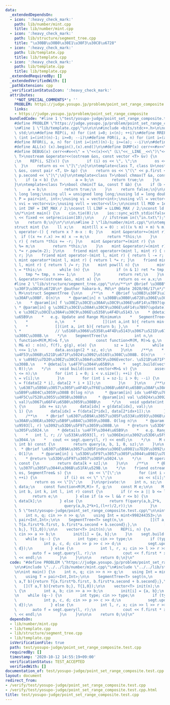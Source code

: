 ```yaml
---
data:
  _extendedDependsOn:
  - icon: ':heavy_check_mark:'
    path: lib/number/mint.cpp
    title: lib/number/mint.cpp
  - icon: ':heavy_check_mark:'
    path: lib/structure/segment_tree.cpp
    title: "\u30BB\u30B0\u30E1\u30F3\u30C8\u6728"
  - icon: ':heavy_check_mark:'
    path: lib/template.cpp
    title: lib/template.cpp
  - icon: ':heavy_check_mark:'
    path: lib/template.cpp
    title: lib/template.cpp
  _extendedRequiredBy: []
  _extendedVerifiedWith: []
  _pathExtension: cpp
  _verificationStatusIcon: ':heavy_check_mark:'
  attributes:
    '*NOT_SPECIAL_COMMENTS*': ''
    PROBLEM: https://judge.yosupo.jp/problem/point_set_range_composite
    links:
    - https://judge.yosupo.jp/problem/point_set_range_composite
  bundledCode: "#line 1 \"test/yosupo-judge/point_set_range_composite.test.cpp\"\n\
    #define PROBLEM \"https://judge.yosupo.jp/problem/point_set_range_composite\"\n\
    \n#line 1 \"lib/template.cpp\"\n\n\n\n#include <bits/stdc++.h>\n\nusing namespace\
    \ std;\n\n#define REP(i, n) for (int i=0; i<(n); ++i)\n#define RREP(i, n) for\
    \ (int i=(int)(n)-1; i>=0; --i)\n#define FOR(i, a, n) for (int i=(a); i<(n); ++i)\n\
    #define RFOR(i, a, n) for (int i=(int)(n)-1; i>=(a); --i)\n\n#define SZ(x) ((int)(x).size())\n\
    #define ALL(x) (x).begin(),(x).end()\n\n#define DUMP(x) cerr<<#x<<\" = \"<<(x)<<endl\n\
    #define DEBUG(x) cerr<<#x<<\" = \"<<(x)<<\" (L\"<<__LINE__<<\")\"<<endl;\n\ntemplate<class\
    \ T>\nostream &operator<<(ostream &os, const vector <T> &v) {\n    os << \"[\"\
    ;\n    REP(i, SZ(v)) {\n        if (i) os << \", \";\n        os << v[i];\n  \
    \  }\n    return os << \"]\";\n}\n\ntemplate<class T, class U>\nostream &operator<<(ostream\
    \ &os, const pair <T, U> &p) {\n    return os << \"(\" << p.first << \" \" <<\
    \ p.second << \")\";\n}\n\ntemplate<class T>\nbool chmax(T &a, const T &b) {\n\
    \    if (a < b) {\n        a = b;\n        return true;\n    }\n    return false;\n\
    }\n\ntemplate<class T>\nbool chmin(T &a, const T &b) {\n    if (b < a) {\n   \
    \     a = b;\n        return true;\n    }\n    return false;\n}\n\nusing ll =\
    \ long long;\nusing ull = unsigned long long;\nusing ld = long double;\nusing\
    \ P = pair<int, int>;\nusing vi = vector<int>;\nusing vll = vector<ll>;\nusing\
    \ vvi = vector<vi>;\nusing vvll = vector<vll>;\n\nconst ll MOD = 1e9 + 7;\nconst\
    \ int INF = INT_MAX / 2;\nconst ll LINF = LLONG_MAX / 2;\nconst ld eps = 1e-9;\n\
    \n/*\nint main() {\n    cin.tie(0);\n    ios::sync_with_stdio(false);\n    cout\
    \ << fixed << setprecision(10);\n\n    // ifstream in(\"in.txt\");\n    // cin.rdbuf(in.rdbuf());\n\
    \n    return 0;\n}\n*/\n\n\n#line 2 \"lib/number/mint.cpp\"\n\ntemplate<ll m>\n\
    struct mint {\n    ll x;\n    mint(ll x = 0) : x(((x % m) + m) % m) {}\n    mint\
    \ operator-() { return x ? m-x : 0; }\n    mint &operator+=(mint r) {\n      \
    \  if ((x += r.x) >= m) x -= m;\n        return *this;\n    }\n    mint &operator-=(mint\
    \ r) { return *this += -r; }\n    mint &operator*=(mint r) {\n        (x *= r.x)\
    \ %= m;\n        return *this;\n    }\n    mint &operator/=(mint r) { return *this\
    \ *= r.pow(m-2); }\n\n    friend mint operator+(mint l, mint r) { return l +=\
    \ r; }\n    friend mint operator-(mint l, mint r) { return l -= r; }\n    friend\
    \ mint operator*(mint l, mint r) { return l *= r; }\n    friend mint operator/(mint\
    \ l, mint r) { return l /= r; }\n    mint pow(ll n) {\n        mint ret = 1, tmp\
    \ = *this;\n        while (n) {\n            if (n & 1) ret *= tmp;\n        \
    \    tmp *= tmp, n >>= 1;\n        }\n        return ret;\n    }\n    friend ostream\
    \ &operator<<(ostream &os, mint a) {\n        return os << a.x;\n    }\n};\n\n\
    #line 2 \"lib/structure/segment_tree.cpp\"\n\n/**\n* @brief \u30BB\u30B0\u30E1\
    \u30F3\u30C8\u6728\n* @author habara-k, Md\n* @date 2020/06/17\n*/\n\ntemplate<typename\
    \ M>\nstruct SegmentTree {\n\n    /**\n    * @brief \u30B3\u30F3\u30B9\u30C8\u30E9\
    \u30AF\u30BF. O(n)\n    * @param[in] n \u30BB\u30B0\u6728\u306E\u30B5\u30A4\u30BA\
    .\n    * @param[in] f \u30E2\u30CE\u30A4\u30C9\u306E\u6F14\u7B97(query).\n   \
    \ * @param[in] g \u30E2\u30CE\u30A4\u30C9\u306E\u6F14\u7B97(update).\n    * @param[in]\
    \ e \u30E2\u30CE\u30A4\u30C9\u306E\u5358\u4F4D\u5143.\n    * @details \u4F7F\u3044\
    \u65B9\n    *   e.g. Update and Range Minimum\n    *   SegmentTree<int> segt(\n\
    \    *            n,\n    *            [](int a,int b){ return min(a+b); },\n\
    \    *            [](int a, int b){ return b; },\n    *            INF);\n   \
    \ *               // \u5168\u3066\u5358\u4F4D\u5143\u3067\u521D\u671F\u5316\u3055\
    \u308C\u308B.\n    */\n    SegmentTree(\n            int n,\n            const\
    \ function<M(M,M)>& f,\n            const function<M(M, M)>& g,\n            const\
    \ M& e) : n(n), f(f), g(g), e(e) {\n        sz = 1;\n        while (sz < n) sz\
    \ <<= 1;\n        data.assign(2 * sz, e);\n    }\n\n    /**\n    * @brief \u5168\
    \u4F53\u306B\u521D\u671F\u5024\u3092\u5165\u308C\u308B. O(n)\n    * @param[in]\
    \ v \u8981\u7D20\u30E2\u30CE\u30A4\u30C9\u306Evector. \u521D\u671F\u5316\u3059\
    \u308B.\n    * @details \u4F7F\u3044\u65B9\n    *   segt.build(vector<int>(n,\
    \ 0));\n    */\n    void build(const vector<M>& v) {\n        assert(v.size()\
    \ <= n);\n        for (int i = 0; i < v.size(); ++i) {\n            data[i + sz]\
    \ = v[i];\n        }\n        for (int i = sz-1; i > 0; --i) {\n            data[i]\
    \ = f(data[2 * i], data[2 * i + 1]);\n        }\n    }\n\n    /**\n     * @brief\
    \ \u6307\u5B9A\u3057\u305F\u4F4D\u7F6E\u306B\u66F4\u65B0\u30AF\u30A8\u30EA\u3092\
    \u5B9F\u884C\u3059\u308B O(log n)\n     * @param[in] idx \u4F4D\u7F6Eidx\u306B\
    \u4F5C\u7528\u3055\u305B\u308B\n     * @param[in] val \u5024x\u3092g(data[idx+sz],\
    \ val)\u3067\u66F4\u65B0\u3059\u308B\n     */\n    void update(int idx, M val)\
    \ {\n      idx += sz;\n      data[idx] = g(data[idx], val);\n      while(idx >>=\
    \ 1) {\n        data[idx] = f(data[2*idx], data[2*idx+1]);\n      }\n    }\n\n\
    \    /**\n    * @brief \u6307\u5B9A\u3057\u305F\u533A\u9593\u306B\u53D6\u5F97\u30AF\
    \u30A8\u30EA\u3092\u5B9F\u884C\u3059\u308B. O(log n)\n    * @param[in] l, r \u533A\
    \u9593[l, r) \u3092\u53D6\u5F97\u3059\u308B.\n    * @return \u53D6\u5F97\u3057\
    \u305F\u5024.\n    * @details \u4F7F\u3044\u65B9\n    *   e.g. Range Minimum\n\
    \    *   int l, r; // \u533A\u9593[l, r) \u306Emin\u3092\u53D6\u5F97\u3057\u305F\
    \u3044.\n    *   cout << segt.query(l, r) << endl;\n    */\n    M query(int a,\
    \ int b) const {\n        return query(a, b, 1, 0, sz);\n    }\n\n    /**\n  \
    \  * @brief \u6307\u5B9A\u3057\u305Findex\u306E\u8981\u7D20\u3092\u53D6\u5F97\
    . O(1)\n    * @param[in] i \u53D6\u5F97\u3057\u305F\u3044\u8981\u7D20\u306Eindex\n\
    \    * @return \u53D6\u5F97\u3057\u305F\u5024.\n    */\n    M operator[](int k)\
    \ const {\n        return data[k + sz];\n    }\n\n    /**\n    * @brief vector\
    \ \u307F\u305F\u3044\u306B\u51FA\u529B.\n    */\n    friend ostream& operator<<(ostream&\
    \ os, SegmentTree& s) {\n        os << \"[\";\n        for (int i = 0; i < s.n;\
    \ ++i) {\n            if (i) os << \" \";\n            os << s[i];\n        }\n\
    \        return os << \"]\";\n    }\n\nprivate:\n    int n, sz;\n    vector<M>\
    \ data;\n    const function<M(M,M)> f, g;\n    const M e;\n\n    M query(int a,\
    \ int b, int k, int l, int r) const {\n        if (r <= a || b <= l) {\n     \
    \       return e;\n        } else if (a <= l && r <= b) {\n            return\
    \ data[k];\n        } else {\n            return f(query(a,b,2*k,  l,(l+r)/2),\n\
    \                     query(a,b,2*k+1,(l+r)/2,r));\n        }\n    }\n};\n#line\
    \ 5 \"test/yosupo-judge/point_set_range_composite.test.cpp\"\n\nint main() {\n\
    \    int n, q; cin >> n >> q;\n    using Int = mint<998244353>;\n    using T =\
    \ pair<Int,Int>;\n\n    SegmentTree<T> segt(n,\n            [](T a,T b){return\
    \ T{a.first*b.first, b.first*a.second + b.second};},\n            [](T a,T b){return\
    \ b;}, T{1,0});\n\n    vector<T> init(n);\n    REP(i, n) {\n        int a, b;\
    \ cin >> a >> b;\n        init[i] = {a, b};\n    }\n    segt.build(init);\n\n\
    \    while (q--) {\n        int type; cin >> type;\n        if (type == 0) {\n\
    \            int p, c, d; cin >> p >> c >> d;\n            segt.update(p, T{c,\
    \ d});\n        } else {\n            int l, r, x; cin >> l >> r >> x;\n     \
    \       auto f = segt.query(l, r);\n            cout << f.first * x + f.second\
    \ << endl;\n        }\n    }\n\n\n    return 0;\n}\n"
  code: "#define PROBLEM \"https://judge.yosupo.jp/problem/point_set_range_composite\"\
    \n\n#include \"../../lib/number/mint.cpp\"\n#include \"../../lib/structure/segment_tree.cpp\"\
    \n\nint main() {\n    int n, q; cin >> n >> q;\n    using Int = mint<998244353>;\n\
    \    using T = pair<Int,Int>;\n\n    SegmentTree<T> segt(n,\n            [](T\
    \ a,T b){return T{a.first*b.first, b.first*a.second + b.second};},\n         \
    \   [](T a,T b){return b;}, T{1,0});\n\n    vector<T> init(n);\n    REP(i, n)\
    \ {\n        int a, b; cin >> a >> b;\n        init[i] = {a, b};\n    }\n    segt.build(init);\n\
    \n    while (q--) {\n        int type; cin >> type;\n        if (type == 0) {\n\
    \            int p, c, d; cin >> p >> c >> d;\n            segt.update(p, T{c,\
    \ d});\n        } else {\n            int l, r, x; cin >> l >> r >> x;\n     \
    \       auto f = segt.query(l, r);\n            cout << f.first * x + f.second\
    \ << endl;\n        }\n    }\n\n\n    return 0;\n}\n"
  dependsOn:
  - lib/number/mint.cpp
  - lib/template.cpp
  - lib/structure/segment_tree.cpp
  - lib/template.cpp
  isVerificationFile: true
  path: test/yosupo-judge/point_set_range_composite.test.cpp
  requiredBy: []
  timestamp: '2020-10-12 14:55:19+09:00'
  verificationStatus: TEST_ACCEPTED
  verifiedWith: []
documentation_of: test/yosupo-judge/point_set_range_composite.test.cpp
layout: document
redirect_from:
- /verify/test/yosupo-judge/point_set_range_composite.test.cpp
- /verify/test/yosupo-judge/point_set_range_composite.test.cpp.html
title: test/yosupo-judge/point_set_range_composite.test.cpp
---
```


